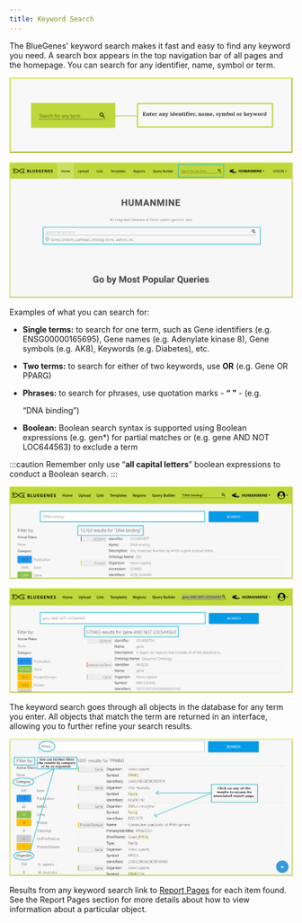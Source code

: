 ```yaml
---
title: Keyword Search
---
```


The BlueGenes' keyword search makes it fast and easy to find any keyword you need. A search box appears in the top navigation bar of all pages and the homepage. You can search for any identifier, name, symbol or term.

![Search bar in the top navigation bar](/img/search-mini-with-border.png)

![Search bars in the homepage](</img/homepage-search (1).png>)

Examples of what you can search for:

* **Single terms:** to search for one term, such as Gene identifiers \(e.g. ENSG00000165695\), Gene names \(e.g. Adenylate kinase 8\), Gene symbols \(e.g. AK8\), Keywords \(e.g. Diabetes\), etc. 
* **Two terms:** to search for either of two keywords, use **OR** \(e.g. Gene OR PPARG\)
* **Phrases:** to search for phrases, use quotation marks - **“ ”** -   \(e.g. 

  “DNA binding”\)

* **Boolean:** Boolean search syntax is supported using Boolean expressions \(e.g. gen\*\) for partial matches or \(e.g. gene AND NOT LOC644563\) to exclude a term

:::caution
Remember only use “**all capital letters**” boolean expressions to conduct a Boolean search. 
:::

![Phrases search](/img/dna-binding.png)

![Boolean search](/img/gene-and-not-loc644563.png)

The keyword search goes through all objects in the database for any term you enter. All objects that match the term are returned in an interface, allowing you to further refine your search results.   

![](/img/keyword-search.png)

Results from any keyword search link to [Report Pages](report-pages.md) for each item found. See the Report Pages section for more details about how to view information about a particular object. 

